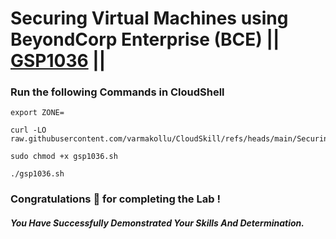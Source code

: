 # Securing Virtual Machines using BeyondCorp Enterprise (BCE) || [GSP1036](https://www.cloudskillsboost.google/focuses/40544?parent=catalog) ||

### Run the following Commands in CloudShell

```
export ZONE=
```
```
curl -LO raw.githubusercontent.com/varmakollu/CloudSkill/refs/heads/main/Securing%20Virtual%20Machines%20using%20BeyondCorp%20Enterprise%20BCE/gsp1036.sh

sudo chmod +x gsp1036.sh

./gsp1036.sh
```

### Congratulations 🎉 for completing the Lab !

##### *You Have Successfully Demonstrated Your Skills And Determination.*
